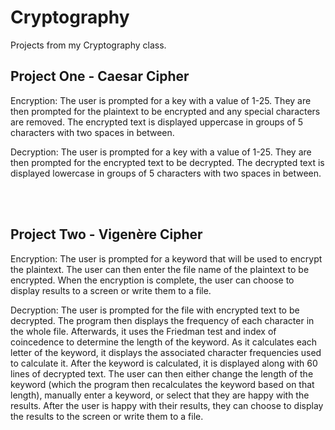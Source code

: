 # Cryptography
Projects from my Cryptography class.

<h2>Project One - Caesar Cipher</h2>
Encryption: 
The user is prompted for a key with a value of 1-25. They are then prompted for the plaintext to be encrypted and any special characters are removed. The encrypted text is displayed uppercase in groups of 5 characters with two spaces in between.

Decryption: 
The user is prompted for a key with a value of 1-25. They are then prompted for the encrypted text to be decrypted. The decrypted text is displayed lowercase in groups of 5 characters with two spaces in between.

<br><br>

<h2>Project Two - Vigenère Cipher</h2>
Encryption: 
The user is prompted for a keyword that will be used to encrypt the plaintext. The user can then enter the file name of the plaintext to be encrypted. When the encryption is complete, the user can choose to display results to a screen or write them to a file.

Decryption: 
The user is prompted for the file with encrypted text to be decrypted. The program then displays the frequency of each character in the whole file. Afterwards, it uses the Friedman test and index of coincedence to determine the length of the keyword. As it calculates each letter of the keyword, it displays the associated character frequencies used to calculate it. After the keyword is calculated, it is displayed along with 60 lines of decrypted text. The user can then either change the length of the keyword (which the program then recalculates the keyword based on that length), manually enter a keyword, or select that they are happy with the results. After the user is happy with their results, they can choose to display the results to the screen or write them to a file.

